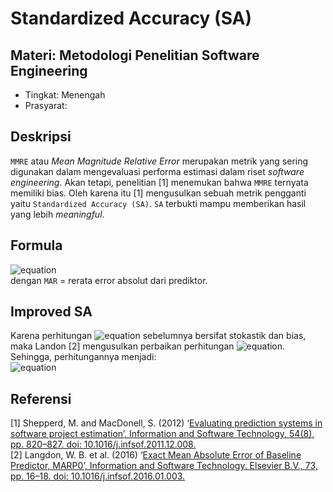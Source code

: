 # Standardized Accuracy (SA)
## Materi: Metodologi Penelitian Software Engineering
* Tingkat: Menengah
* Prasyarat: 
## Deskripsi
`MMRE` atau _Mean Magnitude Relative Error_ merupakan metrik yang sering digunakan dalam mengevaluasi performa estimasi dalam riset _software engineering_. Akan tetapi, penelitian [1] menemukan bahwa `MMRE` ternyata memiliki bias. Oleh karena itu [1] mengusulkan sebuah metrik pengganti yaitu `Standardized Accuracy (SA)`. `SA` terbukti mampu memberikan hasil yang lebih _meaningful_.

## Formula
![equation](https://latex.codecogs.com/gif.latex?SA=1-\frac{MAR}{MAR_P_0}*100) <br>
dengan `MAR` = rerata error absolut dari prediktor.

## Improved SA
Karena perhitungan ![equation](https://latex.codecogs.com/gif.latex?{MAR_P_0}) sebelumnya bersifat stokastik dan bias, maka Landon [2] mengusulkan perbaikan perhitungan ![equation](https://latex.codecogs.com/gif.latex?{MAR_P_0}). Sehingga, perhitungannya menjadi: <br>
![equation](https://latex.codecogs.com/png.latex?MAR_P_0=\frac{2}{n^2}\sum_{i=1}^{n}\sum_{j=1}^{j<i}|y_i-y_j|)

## Referensi
[1] Shepperd, M. and MacDonell, S. (2012) ‘[Evaluating prediction systems in software project estimation’, Information and Software Technology, 54(8), pp. 820–827. doi: 10.1016/j.infsof.2011.12.008.](https://www.sciencedirect.com/science/article/pii/S095058491200002X) <br>
[2] Langdon, W. B. et al. (2016) ‘[Exact Mean Absolute Error of Baseline Predictor, MARP0’, Information and Software Technology. Elsevier B.V., 73, pp. 16–18. doi: 10.1016/j.infsof.2016.01.003.](https://linkinghub.elsevier.com/retrieve/pii/S0950584916000057)
